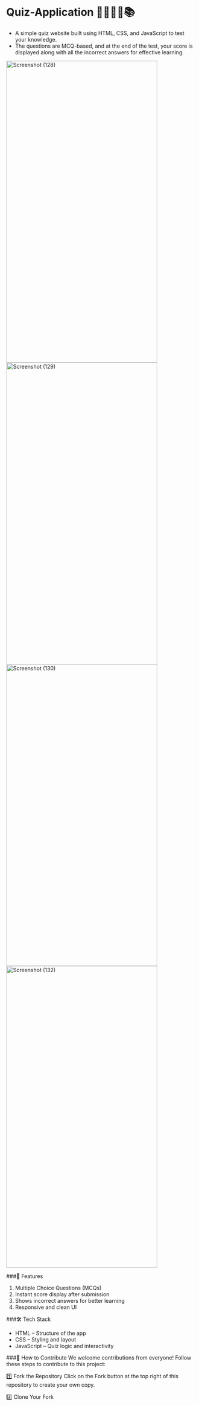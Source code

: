 # Quiz-Application 👩‍💻🧠💡📚
- A simple quiz website built using HTML, CSS, and JavaScript to test your knowledge.
- The questions are MCQ-based, and at the end of the test, your score is displayed along with all the incorrect answers for effective learning.

<img width="400" height="800" alt="Screenshot (128)" src="https://github.com/user-attachments/assets/adebbc2c-75fe-4dca-a04b-75a26b9f332e" />
<img width="400" height="800" alt="Screenshot (129)" src="https://github.com/user-attachments/assets/33e5053e-5ef9-47f3-b065-029923f65dd2" />
<img width="400" height="800" alt="Screenshot (130)" src="https://github.com/user-attachments/assets/33c1d906-4c5c-46d2-abde-cad0fd51066e" />
<img width="400" height="800" alt="Screenshot (132)" src="https://github.com/user-attachments/assets/c467a72b-1d31-48d2-b0e9-2072e13de7b5" />

###🚀 Features

1. Multiple Choice Questions (MCQs)
2. Instant score display after submission
3. Shows incorrect answers for better learning
4. Responsive and clean UI

###🛠️ Tech Stack

- HTML – Structure of the app
- CSS – Styling and layout
- JavaScript – Quiz logic and interactivity
  
###🤝 How to Contribute
We welcome contributions from everyone! Follow these steps to contribute to this project:

1️⃣ Fork the Repository
Click on the Fork button at the top right of this repository to create your own copy.

2️⃣ Clone Your Fork




